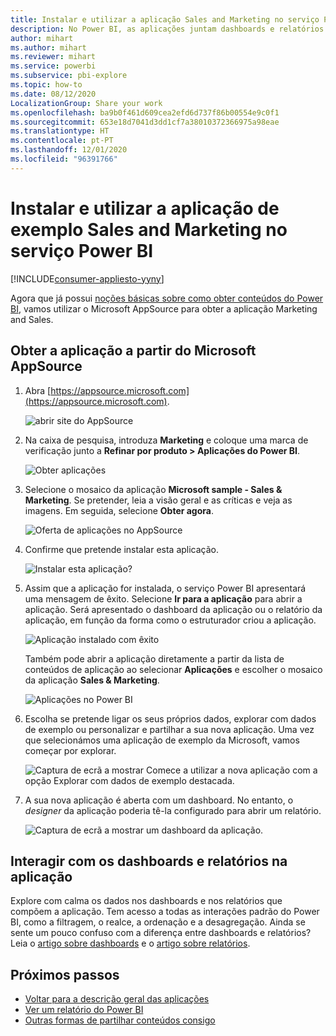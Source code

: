 ```yaml
---
title: Instalar e utilizar a aplicação Sales and Marketing no serviço Power BI
description: No Power BI, as aplicações juntam dashboards e relatórios num único local. Instale a aplicação Sales and Marketing a partir do marketplace de aplicações do Power BI.
author: mihart
ms.author: mihart
ms.reviewer: mihart
ms.service: powerbi
ms.subservice: pbi-explore
ms.topic: how-to
ms.date: 08/12/2020
LocalizationGroup: Share your work
ms.openlocfilehash: ba9b0f461d609cea2efd6d737f86b00554e9c0f1
ms.sourcegitcommit: 653e18d7041d3dd1cf7a38010372366975a98eae
ms.translationtype: HT
ms.contentlocale: pt-PT
ms.lasthandoff: 12/01/2020
ms.locfileid: "96391766"
---
```

# <a name="install-and-use-the-sample-sales-and-marketing-app-in-the-power-bi-service"></a>Instalar e utilizar a aplicação de exemplo Sales and Marketing no serviço Power BI

[!INCLUDE[consumer-appliesto-yyny](../includes/consumer-appliesto-yyny.md)]

Agora que já possui [noções básicas sobre como obter conteúdos do Power BI](end-user-app-view.md), vamos utilizar o Microsoft AppSource para obter a aplicação Marketing and Sales. 


## <a name="get-the-app-from-microsoft-appsource"></a>Obter a aplicação a partir do Microsoft AppSource

1. Abra [https://appsource.microsoft.com](https://appsource.microsoft.com).

   ![abrir site do AppSource  ](./media/end-user-app-marketing/power-bi-appsource.png)

1. Na caixa de pesquisa, introduza **Marketing** e coloque uma marca de verificação junto a **Refinar por produto > Aplicações do Power BI**. 

    ![Obter aplicações  ](./media/end-user-app-marketing/power-bi-search-appsource.png)


1. Selecione o mosaico da aplicação **Microsoft sample - Sales & Marketing**. Se pretender, leia a visão geral e as críticas e veja as imagens.  Em seguida, selecione **Obter agora**.

   ![Oferta de aplicações no AppSource](./media/end-user-app-marketing/power-bi-app-offering.png)

1. Confirme que pretende instalar esta aplicação.

   ![Instalar esta aplicação?](./media/end-user-app-marketing/power-bi-installs.png)

5. Assim que a aplicação for instalada, o serviço Power BI apresentará uma mensagem de êxito. Selecione **Ir para a aplicação** para abrir a aplicação. Será apresentado o dashboard da aplicação ou o relatório da aplicação, em função da forma como o estruturador criou a aplicação.

    ![Aplicação instalado com êxito ](./media/end-user-app-marketing/power-bi-app-ready.png)

    Também pode abrir a aplicação diretamente a partir da lista de conteúdos de aplicação ao selecionar **Aplicações** e escolher o mosaico da aplicação **Sales & Marketing**.

    ![Aplicações no Power BI](./media/end-user-app-marketing/power-bi-sales-marketing.png)


6. Escolha se pretende ligar os seus próprios dados, explorar com dados de exemplo ou personalizar e partilhar a sua nova aplicação. Uma vez que selecionámos uma aplicação de exemplo da Microsoft, vamos começar por explorar. 

    ![Captura de ecrã a mostrar Comece a utilizar a nova aplicação com a opção Explorar com dados de exemplo destacada.](./media/end-user-app-marketing/power-bi-explore-app.png)

7.  A sua nova aplicação é aberta com um dashboard. No entanto, o *designer* da aplicação poderia tê-la configurado para abrir um relatório.  

    ![Captura de ecrã a mostrar um dashboard da aplicação.](./media/end-user-app-marketing/power-bi-app-new.png)




## <a name="interact-with-the-dashboards-and-reports-in-the-app"></a>Interagir com os dashboards e relatórios na aplicação
Explore com calma os dados nos dashboards e nos relatórios que compõem a aplicação. Tem acesso a todas as interações padrão do Power BI, como a filtragem, o realce, a ordenação e a desagregação.  Ainda se sente um pouco confuso com a diferença entre dashboards e relatórios?  Leia o [artigo sobre dashboards](end-user-dashboards.md) e o [artigo sobre relatórios](end-user-reports.md).  




## <a name="next-steps"></a>Próximos passos
* [Voltar para a descrição geral das aplicações](end-user-apps.md)    
* [Ver um relatório do Power BI](end-user-report-open.md)    
* [Outras formas de partilhar conteúdos consigo](end-user-shared-with-me.md)
